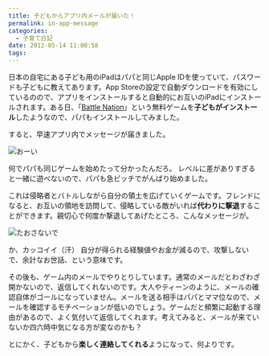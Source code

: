 ```yaml
---
title: 子どもからアプリ内メールが届いた！
permalink: in-app-message
categories:
  - 子育て日記
date: 2012-05-14 11:00:58
tags:
---
```


日本の自宅にある子ども用のiPadはパパと同じApple IDを使っていて、パスワードも子どもに教えてあります。App Storeの設定で自動ダウンロードを有効にしているのので、アプリをインストールすると自動的にお互いのiPadにインストールされます。ある日、「[Battle Nation](http://itunes.apple.com/jp/app/battle-nations/id453801888?mt=8)」という無料ゲームを**子どもがインストール**したようなので、パパもインストールしてみました。

すると、早速アプリ内でメッセージが届きました。

![おーい](/images/ia-kid/20120325-battlenation.png)

何でパパも同じゲームを始めたって分かったんだろ。
レベルに差がありすぎると一緒に遊べないので、パパも急ピッチでがんばり始めました。

これは侵略者とバトルしながら自分の領土を広げていくゲームです。フレンドになると、お互いの領地を訪問して、侵略している敵がいれば**代わりに撃退**することができます。親切心で何度か撃退してあげたところ、こんなメッセージが。

![たおさないで](/images/ia-kid/20120330-battlenation.png)

か、カッコイイ（汗）
自分が得られる経験値やお金が減るので、攻撃しないで、余計なお世話、という意味です。

その後も、ゲーム内のメールでやりとりしています。通常のメールだとわざわざ開かないので、返信してくれないのです。大人やティーンのように、メールの確認自体がゴールになっていません。メールを送る相手はパパとママ位なので、メールを確認するモチベーションが低いのでしょう。ゲームだと頻繁に起動する理由があるので、よく気付いて返信してくれます。考えてみると、メールが来ていないか四六時中気になる方が変なのかも？

とにかく、子どもから**楽しく連絡してくれる**ようになって、何よりです。